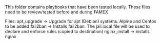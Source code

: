 This folder contains playbooks that have been tested locally. These files need to be review/tested before and during FAMEX

Files: 
apt_upgrade -> Upgrade for apt (Debian) systems. Alpine and Centos to be added
fail2ban -> Installs fail2ban. The jail.local file will be used to declare and enforce rules (copied to destination)
nginx_install -> installs nginx
   
